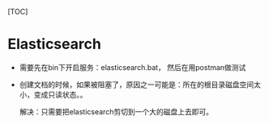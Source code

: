[TOC]



# Elasticsearch

* 需要先在bin下开启服务：elasticsearch.bat， 然后在用postman做测试

* 创建文档的时候，如果被阻塞了，原因之一可能是：所在的根目录磁盘空间太小，变成只读状态。。

  解决：只需要把elasticsearch剪切到一个大的磁盘上去即可。





